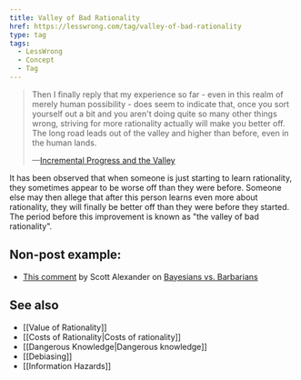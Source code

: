 ```yaml
---
title: Valley of Bad Rationality
href: https://lesswrong.com/tag/valley-of-bad-rationality
type: tag
tags:
  - LessWrong
  - Concept
  - Tag
---
```


> Then I finally reply that my experience so far - even in this realm of merely human possibility - does seem to indicate that, once you sort yourself out a bit and you aren't doing quite so many other things wrong, striving for more rationality actually will make you better off. The long road leads out of the valley and higher than before, even in the human lands.
> 
> —[Incremental Progress and the Valley](http://lesswrong.com/lw/7k/incremental_progress_and_the_valley/)

It has been observed that when someone is just starting to learn rationality, they sometimes appear to be worse off than they were before. Someone else may then allege that after this person learns even more about rationality, they will finally be better off than they were before they started. The period before this improvement is known as "the valley of bad rationality".

Non-post example:
-----------------

*   [This comment](http://lesswrong.com/lw/5f/bayesians_vs_barbarians/7hr) by Scott Alexander on [Bayesians vs. Barbarians](http://lesswrong.com/lw/5f/bayesians_vs_barbarians/)

See also
--------

*   [[Value of Rationality]]
*   [[Costs of Rationality|Costs of rationality]]
*   [[Dangerous Knowledge|Dangerous knowledge]]
*   [[Debiasing]]
*   [[Information Hazards]]